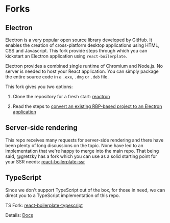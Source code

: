 # Forks

## Electron

Electron is a very popular open source library developed by GitHub. It enables the creation of cross-platform desktop applications using HTML, CSS and Javascript. This fork provide steps through which you can kickstart an Electron application using `react-boilerplate`.

Electron provides a combined single runtime of Chromium and Node.js. No server is needed to host your React application. You can simply package the entire source code in a `.exe`, `.dmg` or `.deb` file.

This fork gives you two options:

1. Clone the repository for a fresh start: [reactron](https://github.com/mjangir/reactron)

2. Read the steps to [convert an existing RBP-based project to an Electron application](https://github.com/mjangir/reactron/wiki/Convert-Existing-To-Electron)

## Server-side rendering

This repo receives many requests for server-side rendering and there have been plenty of long discussions on the topic. None have led to an implementation that we're happy to merge into the main repo. That being said, @gretzky has a fork which you can use as a solid starting point for your SSR needs: [react-boilerplate-ssr](https://github.com/gretzky/react-boilerplate-ssr)


## TypeScript

Since we don't support TypeScript out of the box, for those in need, we can direct you to a TypeScript implementation of this repo.

TS Fork: [react-boilerplate-typescript](https://github.com/Can-Sahin/react-boilerplate-typescript) 

Details:  [Docs](https://github.com/Can-Sahin/react-boilerplate-typescript/blob/master/docs/general/typescript.md)
